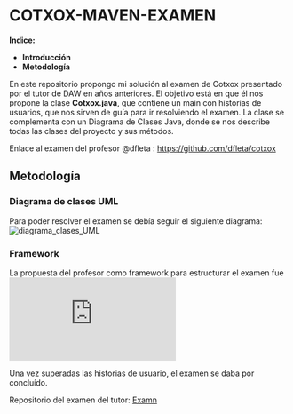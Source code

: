 # COTXOX-MAVEN-EXAMEN

**Indice:**
- **Introducción**
- **Metodología**

En este repositorio propongo mi solución al examen de Cotxox presentado por el tutor de DAW en años anteriores. El objetivo está en que él nos propone la clase __Cotxox.java__, que contiene un main con historias de usuarios, que nos sirven de guía para ir resolviendo el examen. La clase se complementa con un Diagrama de Clases Java, donde se nos describe todas las clases del proyecto y sus métodos.

Enlace al examen del profesor @dfleta : https://github.com/dfleta/cotxox

## Metodología

### Diagrama de clases UML
Para poder resolver el examen se debía seguir el siguiente diagrama: 
![diagrama_clases_UML](https://user-images.githubusercontent.com/80277545/216848310-d062e16d-0907-485f-bff2-95ac680633c7.png)



### Framework
La propuesta del profesor como framework para estructurar el examen fue ![Maven](https://maven.apache.org/what-is-maven.html)

Una vez superadas las historias de usuario, el examen se daba por concluído.


Repositorio del examen del tutor:
[Examn](https://github.com/dfleta/cotxox) 
